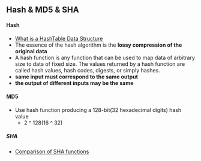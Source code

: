 ## Hash & MD5 & SHA

#### Hash
* [What is a HashTable Data Structure](https://www.youtube.com/watch?v=MfhjkfocRR0)
* The essence of the hash algorithm is the **lossy compression of the original data**
* A hash function is any function that can be used to map data of arbitrary size to data of fixed size. The values returned by a hash function are called hash values, hash codes, digests, or simply hashes.
* **same input must correspond to the same output**
* **the output of different inputs may be the same**

#### MD5
* Use hash function producing a 128-bit(32 hexadecimal digits) hash value
    * 2 ^ 128(16 ^ 32)

##### SHA
* [Comparison of SHA functions](https://en.wikipedia.org/wiki/Secure_Hash_Algorithms)
